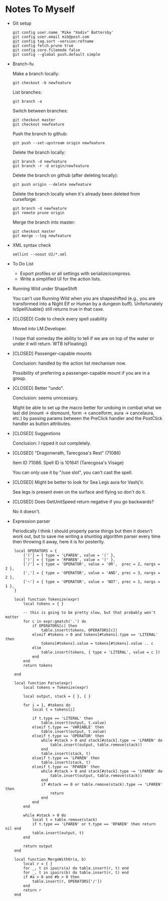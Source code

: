 # Notes To Myself


* Git setup

  ```
  git config user.name 'Mike "Xodiv" Battersby'
  git config user.email mib@post.com
  git config tag.sort -version:refname
  git config fetch.prune true
  git config core.filemode false
  git config --global push.default simple
  ```

* Branch-fu

  Make a branch locally:
  ```
  git checkout -b newfeature
  ```
  List branches:
  ```
  git branch -a
  ```
  Switch between branches:
  ```
  git checkout master
  git checkout newfeature
  ```
  Push the branch to github:
  ```
  git push --set-upstream origin newfeature
  ```
  Delete the branch locally:
  ```
  git branch -d newfeature
  git branch -r -d origin/newfeature
  ```
  Delete the branch on github (after deleting locally):
  ```
  git push origin --delete newfeature
  ```
  Delete the branch locally when it's already been deleted from curseforge:
  ```
  git branch -d newfeature
  git remote prune origin
  ```
  Merge the branch into master:
  ```
  git checkout master
  git merge --log newfeature
  ```

* XML syntax check

  ```
  xmllint --noout UI/*.xml
  ```

* To Do List

  - Export profiles or all settings with serialize/compress.
  - Write a simplified UI for the action lists.


* Running Wild under ShapeShift

  You can't use Running Wild when you are shapeshifted (e.g., you are
  transformed into a Night Elf or Human by a dungeon buff).  Unfortunately
  IsSpellUsable() still returns true in that case.


* [CLOSED] Code to check every spell usability

  Moved into LM.Developer.

  I hope that someday the ability to tell if we are on top of the water
  or under it will return. WTB IsFloating()


* [CLOSED] Passenger-capable mounts

  Conclusion: handled by the action list mechanism now.

  Possibility of preferring a passenger-capable mount if you are in
  a group.


* [CLOSED] Better "undo".

  Conclusion: seems unncessary.

  Might be able to set up the macro better for undoing in combat what we
  last did (mount -> dismount, form -> cancelform, aura -> cancelaura, etc.)
  by passing params between the PreClick handler and the PostClick handler
  as button attributes.


* [CLOSED] Suggestions

  Conclusion: I ripped it out completely.


* [CLOSED] "Dragonwrath, Tarecgosa's Rest" (71086)

  Item ID 71086.  Spell ID is 101641 (Tarecgosa's Visage)

  You can only use it by "/use slot", you can't cast the spell.


* [CLOSED] Might be better to look for Sea Legs aura for Vashj'ir.

  Sea legs is present even on the surface and flying so don't do it.


* [CLOSED] Does GetUnitSpeed return negative if you go backwards?

  No it doesn't.

* Expression parser

  Periodically I think I should properly parse things but then it
  doesn't work out, but to save me writing a shunting algorithm parser
  every time then throwing it away, here it is for posterity.

```
    local OPERATORS = {
        ['('] = { type = 'LPAREN', value = '(' },
        [')'] = { type = 'RPAREN', value = ')' },
        ['/'] = { type = 'OPERATOR', value = 'OR',  prec = 2, nargs = 2 },
        [','] = { type = 'OPERATOR', value = 'AND', prec = 3, nargs = 2 },
        ['~'] = { type = 'OPERATOR', value = 'NOT', prec = 1, nargs = 1 },
    }

    local function Tokenize(expr)
        local tokens = { }

        -- this is going to be pretty slow, but that probably won't matter
        for c in expr:gmatch('.') do
            if OPERATORS[c] then
                table.insert(tokens, OPERATORS[c])
            elseif #tokens > 0 and tokens[#tokens].type == 'LITERAL' then
                tokens[#tokens].value = tokens[#tokens].value .. c
            else
                table.insert(tokens, { type = 'LITERAL', value = c })
            end
        end
        return tokens

    end

    local function Parse(expr)
        local tokens = Tokenize(expr)

        local output, stack = { }, { }

        for i = 1, #tokens do
            local t = tokens[i]

            if t.type == 'LITERAL' then
                table.insert(output, t.value)
            elseif t.type == 'VARIABLE' then
                table.insert(output, t.value)
            elseif t.type == 'OPERATOR' then
                while #stack > 0 and stack[#stack].type ~= 'LPAREN' do
                    table.insert(output, table.remove(stack))
                end
                table.insert(stack, t)
            elseif t.type == 'LPAREN' then
                table.insert(stack, t)
            elseif t.type == 'RPAREN' then
                while #stack > 0 and stack[#stack].type ~= 'LPAREN' do
                    table.insert(output, table.remove(stack))
                end
                if #stack == 0 or table.remove(stack).type ~= 'LPAREN' then
                    return
                end
            end
        end

        while #stack > 0 do
            local t = table.remove(stack)
            if t.type == 'LPAREN' or t.type == 'RPAREN' then return nil end
            table.insert(output, t)
        end

        return output
    end

    local function MergeWithOr(a, b)
        local r = { }
        for _, t in ipairs(a) do table.insert(r, t) end
        for _, t in ipairs(b) do table.insert(r, t) end
        if #a > 0 and #b > 0 then
            table.insert(r, OPERATORS['/'])
        end
        return r
    end
```
